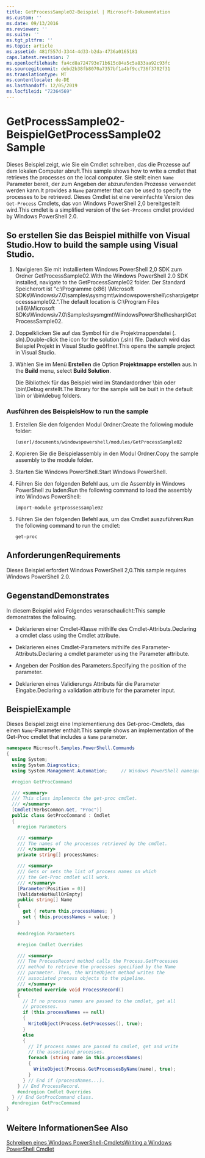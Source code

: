 ```yaml
---
title: GetProcessSample02-Beispiel | Microsoft-Dokumentation
ms.custom: ''
ms.date: 09/13/2016
ms.reviewer: ''
ms.suite: ''
ms.tgt_pltfrm: ''
ms.topic: article
ms.assetid: 481f557d-3344-4d33-b2da-4736a0165181
caps.latest.revision: 7
ms.openlocfilehash: fa4cd8a724793e71b615c84a5c5a833aa92c93fc
ms.sourcegitcommit: debd2b38fb8070a7357bf1a4bf9cc736f3702f31
ms.translationtype: MT
ms.contentlocale: de-DE
ms.lasthandoff: 12/05/2019
ms.locfileid: "72364569"
---
```

# <a name="getprocesssample02-sample"></a><span data-ttu-id="7a985-102">GetProcessSample02-Beispiel</span><span class="sxs-lookup"><span data-stu-id="7a985-102">GetProcessSample02 Sample</span></span>

<span data-ttu-id="7a985-103">Dieses Beispiel zeigt, wie Sie ein Cmdlet schreiben, das die Prozesse auf dem lokalen Computer abruft.</span><span class="sxs-lookup"><span data-stu-id="7a985-103">This sample shows how to write a cmdlet that retrieves the processes on the local computer.</span></span> <span data-ttu-id="7a985-104">Sie stellt einen `Name` Parameter bereit, der zum Angeben der abzurufenden Prozesse verwendet werden kann.</span><span class="sxs-lookup"><span data-stu-id="7a985-104">It provides a `Name` parameter that can be used to specify the processes to be retrieved.</span></span> <span data-ttu-id="7a985-105">Dieses Cmdlet ist eine vereinfachte Version des `Get-Process` Cmdlets, das von Windows PowerShell 2,0 bereitgestellt wird.</span><span class="sxs-lookup"><span data-stu-id="7a985-105">This cmdlet is a simplified version of the `Get-Process` cmdlet provided by Windows PowerShell 2.0.</span></span>

## <a name="how-to-build-the-sample-using-visual-studio"></a><span data-ttu-id="7a985-106">So erstellen Sie das Beispiel mithilfe von Visual Studio.</span><span class="sxs-lookup"><span data-stu-id="7a985-106">How to build the sample using Visual Studio.</span></span>

1. <span data-ttu-id="7a985-107">Navigieren Sie mit installiertem Windows PowerShell 2,0 SDK zum Ordner GetProcessSample02.</span><span class="sxs-lookup"><span data-stu-id="7a985-107">With the Windows PowerShell 2.0 SDK installed, navigate to the GetProcessSample02 folder.</span></span> <span data-ttu-id="7a985-108">Der Standard Speicherort ist "c:\Programme (x86) \Microsoft SDKs\Windows\v7.0\samples\sysmgmt\windowspowershell\csharp\getprocesssample02.".</span><span class="sxs-lookup"><span data-stu-id="7a985-108">The default location is C:\Program Files (x86)\Microsoft SDKs\Windows\v7.0\Samples\sysmgmt\WindowsPowerShell\csharp\GetProcessSample02.</span></span>

2. <span data-ttu-id="7a985-109">Doppelklicken Sie auf das Symbol für die Projektmappendatei (. sln).</span><span class="sxs-lookup"><span data-stu-id="7a985-109">Double-click the icon for the solution (.sln) file.</span></span> <span data-ttu-id="7a985-110">Dadurch wird das Beispiel Projekt in Visual Studio geöffnet.</span><span class="sxs-lookup"><span data-stu-id="7a985-110">This opens the sample project in Visual Studio.</span></span>

3. <span data-ttu-id="7a985-111">Wählen Sie im Menü **Erstellen** die Option **Projektmappe erstellen** aus.</span><span class="sxs-lookup"><span data-stu-id="7a985-111">In the **Build** menu, select **Build Solution**.</span></span>

    <span data-ttu-id="7a985-112">Die Bibliothek für das Beispiel wird im Standardordner \bin oder \bin\Debug erstellt.</span><span class="sxs-lookup"><span data-stu-id="7a985-112">The library for the sample will be built in the default \bin or \bin\debug folders.</span></span>

### <a name="how-to-run-the-sample"></a><span data-ttu-id="7a985-113">Ausführen des Beispiels</span><span class="sxs-lookup"><span data-stu-id="7a985-113">How to run the sample</span></span>

1. <span data-ttu-id="7a985-114">Erstellen Sie den folgenden Modul Ordner:</span><span class="sxs-lookup"><span data-stu-id="7a985-114">Create the following module folder:</span></span>

    `[user]/documents/windowspowershell/modules/GetProcessSample02`

2. <span data-ttu-id="7a985-115">Kopieren Sie die Beispielassembly in den Modul Ordner.</span><span class="sxs-lookup"><span data-stu-id="7a985-115">Copy the sample assembly to the module folder.</span></span>

3. <span data-ttu-id="7a985-116">Starten Sie Windows PowerShell.</span><span class="sxs-lookup"><span data-stu-id="7a985-116">Start Windows PowerShell.</span></span>

4. <span data-ttu-id="7a985-117">Führen Sie den folgenden Befehl aus, um die Assembly in Windows PowerShell zu laden:</span><span class="sxs-lookup"><span data-stu-id="7a985-117">Run the following command to load the assembly into Windows PowerShell:</span></span>

    `import-module getprossessample02`

5. <span data-ttu-id="7a985-118">Führen Sie den folgenden Befehl aus, um das Cmdlet auszuführen:</span><span class="sxs-lookup"><span data-stu-id="7a985-118">Run the following command to run the cmdlet:</span></span>

    `get-proc`

## <a name="requirements"></a><span data-ttu-id="7a985-119">Anforderungen</span><span class="sxs-lookup"><span data-stu-id="7a985-119">Requirements</span></span>

<span data-ttu-id="7a985-120">Dieses Beispiel erfordert Windows PowerShell 2,0.</span><span class="sxs-lookup"><span data-stu-id="7a985-120">This sample requires Windows PowerShell 2.0.</span></span>

## <a name="demonstrates"></a><span data-ttu-id="7a985-121">Gegenstand</span><span class="sxs-lookup"><span data-stu-id="7a985-121">Demonstrates</span></span>

<span data-ttu-id="7a985-122">In diesem Beispiel wird Folgendes veranschaulicht:</span><span class="sxs-lookup"><span data-stu-id="7a985-122">This sample demonstrates the following.</span></span>

- <span data-ttu-id="7a985-123">Deklarieren einer Cmdlet-Klasse mithilfe des Cmdlet-Attributs.</span><span class="sxs-lookup"><span data-stu-id="7a985-123">Declaring a cmdlet class using the Cmdlet attribute.</span></span>

- <span data-ttu-id="7a985-124">Deklarieren eines Cmdlet-Parameters mithilfe des Parameter-Attributs.</span><span class="sxs-lookup"><span data-stu-id="7a985-124">Declaring a cmdlet parameter using the Parameter attribute.</span></span>

- <span data-ttu-id="7a985-125">Angeben der Position des Parameters.</span><span class="sxs-lookup"><span data-stu-id="7a985-125">Specifying the position of the parameter.</span></span>

- <span data-ttu-id="7a985-126">Deklarieren eines Validierungs Attributs für die Parameter Eingabe.</span><span class="sxs-lookup"><span data-stu-id="7a985-126">Declaring a validation attribute for the parameter input.</span></span>

## <a name="example"></a><span data-ttu-id="7a985-127">Beispiel</span><span class="sxs-lookup"><span data-stu-id="7a985-127">Example</span></span>

<span data-ttu-id="7a985-128">Dieses Beispiel zeigt eine Implementierung des Get-proc-Cmdlets, das einen `Name`-Parameter enthält.</span><span class="sxs-lookup"><span data-stu-id="7a985-128">This sample shows an implementation of the Get-Proc cmdlet that includes a `Name` parameter.</span></span>

```csharp
namespace Microsoft.Samples.PowerShell.Commands
{
  using System;
  using System.Diagnostics;
  using System.Management.Automation;     // Windows PowerShell namespace

  #region GetProcCommand

  /// <summary>
  /// This class implements the get-proc cmdlet.
  /// </summary>
  [Cmdlet(VerbsCommon.Get, "Proc")]
  public class GetProcCommand : Cmdlet
  {
    #region Parameters

    /// <summary>
    /// The names of the processes retrieved by the cmdlet.
    /// </summary>
    private string[] processNames;

    /// <summary>
    /// Gets or sets the list of process names on which
    /// the Get-Proc cmdlet will work.
    /// </summary>
    [Parameter(Position = 0)]
    [ValidateNotNullOrEmpty]
    public string[] Name
    {
      get { return this.processNames; }
      set { this.processNames = value; }
    }

    #endregion Parameters

    #region Cmdlet Overrides

    /// <summary>
    /// The ProcessRecord method calls the Process.GetProcesses
    /// method to retrieve the processes specified by the Name
    /// parameter. Then, the WriteObject method writes the
    /// associated process objects to the pipeline.
    /// </summary>
    protected override void ProcessRecord()
    {
      // If no process names are passed to the cmdlet, get all
      // processes.
      if (this.processNames == null)
      {
        WriteObject(Process.GetProcesses(), true);
      }
      else
      {
        // If process names are passed to cmdlet, get and write
        // the associated processes.
        foreach (string name in this.processNames)
        {
          WriteObject(Process.GetProcessesByName(name), true);
        }
      } // End if (processNames...).
    } // End ProcessRecord.
    #endregion Cmdlet Overrides
  } // End GetProcCommand class.
  #endregion GetProcCommand
}
```

## <a name="see-also"></a><span data-ttu-id="7a985-129">Weitere Informationen</span><span class="sxs-lookup"><span data-stu-id="7a985-129">See Also</span></span>

[<span data-ttu-id="7a985-130">Schreiben eines Windows PowerShell-Cmdlets</span><span class="sxs-lookup"><span data-stu-id="7a985-130">Writing a Windows PowerShell Cmdlet</span></span>](./writing-a-windows-powershell-cmdlet.md)
